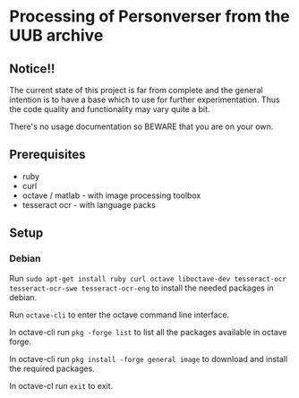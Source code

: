 # Processing of Personverser from the UUB archive
## Notice!!
The current state of this project is far from complete and the general intention is to have a base which to use for further experimentation.
Thus the code quality and functionality may vary quite a bit.

There's no usage documentation so BEWARE that you are on your own.

## Prerequisites
* ruby
* curl
* octave / matlab - with image processing toolbox
* tesseract ocr - with language packs

## Setup
### Debian

Run `sudo apt-get install ruby curl octave liboctave-dev tesseract-ocr tesseract-ocr-swe tesseract-ocr-eng` to install the needed packages in debian.

Run `octave-cli` to enter the octave command line interface.

In octave-cli run `pkg -forge list` to list all the packages available in octave forge.

In octave-cli run `pkg install -forge general image` to download and install the required packages.

In octave-cl run `exit` to exit.

